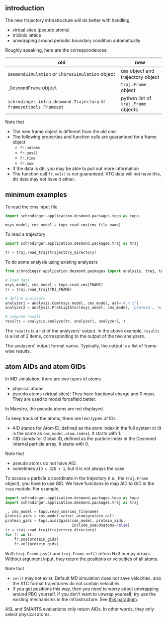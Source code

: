 ## introduction

The new trajectory infrastructure will do better with handling

* virtual sites (pseudo atoms)
* triclinic lattice
* unwrapping around periodic boundary condition automatically

Roughly speaking, here are the correspondences:

old | new
--- | ---
`DesmondSimulation` or `ChorusSimulation` object | `Cms` object and trajectory object
`_DesmondFrame` object | `traj.Frame` object
`schrodinger.infra.desmond.Trajectory` or `framesettools.Frameset` | python list of `traj.Frame` objects

Note that

* The new frame object is different from the old one.
* The following properties and function calls are guaranteed for a frame object
    * `fr.natoms`
    * `fr.pos()`
    * `fr.time`
    * `fr.box`
* If the data is dtr, you may be able to pull out more information
* The function call `fr.vel()` is not guaranteed. XTC data will not have this, dtr data may not have it either.

## minimum examples

To read the cms input file
```python
import schrodinger.application.desmond.packages.topo as topo

msys_model, cms_model = topo.read_cms(cms_file_name)
```

To read a trajectory
```python
import schrodinger.application.desmond.packages.traj as traj

tr = traj.read_traj(trajectory_directory)
```

To do some analysis using existing analyzers

```python
from schrodinger.application.desmond.packages import analysis, traj, topo

# load data
msys_model, cms_model = topo.read_cms(FNAME)
tr = traj.read_traj(TRJ_FNAME)

# define analyzers
analyzer1 = analysis.Com(msys_model, cms_model, asl='m.n 1')
analyzer2 = analysis.ProtLigInter(msys_model, cms_model, 'protein', 'm.n 2')

# compute result
results = analysis.analyze(tr, analyzer1, analyzer2, )
```

The `results` is a list of the analyzers' output.
In the above example, `results` is a list of 2 items, corresponding to the output of the two analyzers.

The analyzers' output format varies.
Typically, the output is a list of frame-wise results.

## atom AIDs and atom GIDs

In MD simulation, there are two types of atoms

* physical atoms
* pseudo atoms (virtual sites): They have fractional charge and 0 mass. They are used to model forcefield better.

In Maestro, the pseudo atoms are not displayed.

To keep track of the atoms, there are two types of IDs

* AID stands for Atom ID, defined as the atom index in the full system ct (it is the same as `cms_model.atom.index`). It starts with 1.
* GID stands for Global ID, defined as the particle index in the Desmond internal particle array. It starts with 0.

Note that

* pseudo atoms do not have AID.
* sometimes `AID = GID + 1`, but it is not always the case

To access a particle's coordinate in the trajectory (i.e., the `traj.Frame` object), you have to use GID.
We have functions to map AID to GID in the `topo` module. For example,

```python
import schrodinger.application.desmond.packages.topo as topo
import schrodinger.application.desmond.packages.traj as traj

_, cms_model = topo.read_cms(cms_filename)
protein_aids = cms_model.select_atom(protein_asl)
protein_gids = topo.aids2gids(cms_model, protein_aids,
                              include_pseudoatoms=False)
tr = traj.read_traj(trajectory_directory)
for fr in tr:
    fr.pos(protein_gids)
    fr.vel(protein_gids)
```
Both `traj.Frame.pos()` and `traj.Frame.vel()` return Nx3 numpy arrays. Without argument input, they return the positions or velocities of all atoms.

Note that

* `vel()` may not exist. Default MD simulation does not save velocities, also the XTC format trajectories do not contain velocities.
* If you get positions this way, then you need to worry about unwrapping around PBC yourself. If you don't want to unwrap yourself, try use the existing mechanisms in the infrastructure. See [this paradigm](/paradigms/#try-avoid-unwrap-coordinates-around-periodic-boundary-conditions-yourself).

ASL and SMARTS evaluations only return AIDs. In other words, they only select physical atoms.


